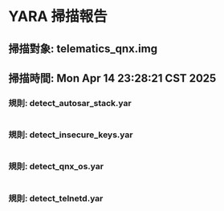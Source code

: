 # YARA 掃描報告
## 掃描對象: telematics_qnx.img
## 掃描時間: Mon Apr 14 23:28:21 CST 2025

### 規則: detect_autosar_stack.yar
```
```

### 規則: detect_insecure_keys.yar
```
```

### 規則: detect_qnx_os.yar
```
```

### 規則: detect_telnetd.yar
```
```

